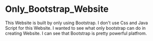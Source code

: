 # Only_Bootstrap_Website
This Website is built by only using Bootstrap.
I don't use Css and Java Script for this Website.
I wanted to see what only bootstrap can do in creating Website.
I can see that Bootstrap is pretty powerful platfrom.

